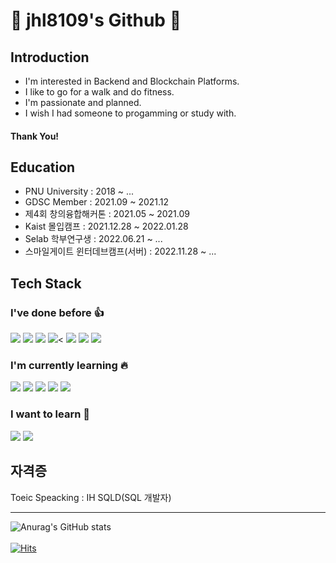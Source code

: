 # 🚀 jhl8109's Github 🚀

## Introduction
- I'm interested in Backend and Blockchain Platforms.
- I like to go for a walk and do fitness.
- I'm passionate and planned.
- I wish I had someone to progamming or study with.

#### Thank You!


## Education 
- PNU University  : 2018 ~ ...
- GDSC Member     : 2021.09 ~ 2021.12
- 제4회 창의융합해커톤 : 2021.05 ~ 2021.09
- Kaist 몰입캠프    : 2021.12.28 ~ 2022.01.28
- Selab 학부연구생   : 2022.06.21 ~ ... 
- 스마일게이트 윈터데브캠프(서버) : 2022.11.28 ~ ...

## Tech Stack
### I've done before 👍 
<span><img src="https://img.shields.io/badge/C++-00599C?style=flat-square&logo=C++&logoColor=white"/></span>
<span><img src="https://img.shields.io/badge/Android-3DDC84?style=flat-square&logo=Android&logoColor=white"/></span>
<span><img src="https://img.shields.io/badge/React-000000?style=flat-square&logo=React&logoColor=white"/></span>
<span><img src="https://img.shields.io/badge/Node.js-339933?style=flat-square&logo=Node.js&logoColor=white"/><</span>
<span><img src="https://img.shields.io/badge/Express-000000?style=flat-square&logo=Express&logoColor=white"/></span>
<span><img src="https://img.shields.io/badge/MySQL-4479A1?style=flat-square&logo=MySQL&logoColor=white"/></span>
<span><img src="https://img.shields.io/badge/Linux-FCC624?style=flat-square&logo=Linux&logoColor=white"/></span>
<br>
### I'm currently learning 🔥
<span><img src="https://img.shields.io/badge/Hyperledger-2F3134?style=flat-square&logo=Hyperledger&logoColor=white"/></span>
<span><img src="https://img.shields.io/badge/Spring-6DB33F?style=flat-square&logo=Spring&logoColor=white"/></span>
<span><img src="https://img.shields.io/badge/Spring Boot-6DB33F?style=flat-square&logo=Spring Boot&logoColor=white"/></span>
<span><img src="https://img.shields.io/badge/Go-00ADD8?style=flat-square&logo=Go&logoColor=white"/></span>
<span><img src="https://img.shields.io/badge/Docker-2496ED?style=flat-square&logo=Docker&logoColor=white"/></span>
<br>
### I want to learn 🌈
<span><img src="https://img.shields.io/badge/Kubernetes-326CE5?style=flat-square&logo=Kubernetes&logoColor=white"/></span>
<span><img src="https://img.shields.io/badge/Ethereum-3C3C3D?style=flat-square&logo=Ethereum&logoColor=white"/></span>
<br>
## 자격증
Toeic Speacking : IH
SQLD(SQL 개발자)
<hr/>


![Anurag's GitHub stats](https://github-readme-stats.vercel.app/api?username=jhl8109&show_icons=true&theme=cobalt)<br> <br>
[![Hits](https://hits.seeyoufarm.com/api/count/incr/badge.svg?url=https%3A%2F%2Fgithub.com%2Fjhl8109%2Fhit-counter&count_bg=%2300D4FF&title_bg=%23000000&icon=&icon_color=%23E7E7E7&title=views&edge_flat=false)](https://hits.seeyoufarm.com)                  



